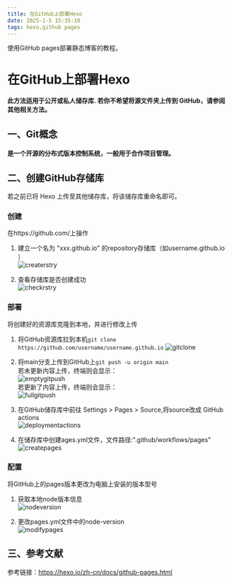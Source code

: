 ```yaml
---
title: 在GitHub上部署Hexo
date: 2025-1-5 15:35:10
tags: hexo,github pages
---
```


使用GitHub pages部署静态博客的教程。
<!-- more -->

# 在GitHub上部署Hexo
#### 此方法适用于公开或私人储存库. 若你不希望将源文件夹上传到 GitHub，请参阅其他相关方法。

## 一、Git概念
#### 是一个开源的分布式版本控制系统，一般用于合作项目管理。

## 二、创建GitHub存储库
若之前已将 Hexo 上传至其他储存库，将该储存库重命名即可。

### 创建
在https://github.com/上操作

1. 建立一个名为 "xxx.github.io" 的repository存储库（如username.github.io ）  
![createrstry](/images/two-creategithub/createrstry.png)

2. 查看存储库是否创建成功  
![checkrstry](/images/two-creategithub/checkrstry.png)

### 部署
将创建好的资源库克隆到本地，并进行修改上传

1. 将GitHub资源库拉到本机`git clone https://github.com/username/username.github.io`
![gitclone](/images/two-creategithub/gitclone.png)  

2. 将main分支上传到GitHub上`git push -u origin main`  
     若未更新内容上传，终端则会显示：  
     ![emptygitpush](/images/two-creategithub/emptygitpush.png)   
     若更新了内容上传，终端则会显示：  
     ![fullgitpush](/images/two-creategithub/fullgitpush.png)  

3. 在GitHub储存库中前往 Settings > Pages > Source,将source改成 GitHub actions  
![deploymentactions](/images/two-creategithub/deploymentactions.png)  

4. 在储存库中创建ages.yml文件，文件路径:".github/workflows/pages"  
![createpages](images/two-creategithub/createpages.png)  


### 配置
将GitHub上的pages版本更改为电脑上安装的版本型号  

1. 获取本地node版本信息  
![nodeversion](/images/two-creategithub/nodeversion.png)  
 
2. 更改pages.yml文件中的node-version  
![modifypages](/images/two-creategithub/modifypages.png)  

## 三、参考文献
参考链接：https://hexo.io/zh-cn/docs/github-pages.html  



